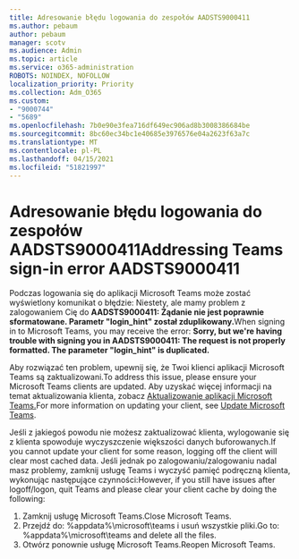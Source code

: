 ```yaml
---
title: Adresowanie błędu logowania do zespołów AADSTS9000411
ms.author: pebaum
author: pebaum
manager: scotv
ms.audience: Admin
ms.topic: article
ms.service: o365-administration
ROBOTS: NOINDEX, NOFOLLOW
localization_priority: Priority
ms.collection: Adm_O365
ms.custom:
- "9000744"
- "5689"
ms.openlocfilehash: 7b0e90e3fea716df649ec906ad8b3008386684be
ms.sourcegitcommit: 8bc60ec34bc1e40685e3976576e04a2623f63a7c
ms.translationtype: MT
ms.contentlocale: pl-PL
ms.lasthandoff: 04/15/2021
ms.locfileid: "51821997"
---
```

# <a name="addressing-teams-sign-in-error-aadsts9000411"></a><span data-ttu-id="1ca1b-102">Adresowanie błędu logowania do zespołów AADSTS9000411</span><span class="sxs-lookup"><span data-stu-id="1ca1b-102">Addressing Teams sign-in error AADSTS9000411</span></span>

<span data-ttu-id="1ca1b-103">Podczas logowania się do aplikacji Microsoft Teams może zostać wyświetlony komunikat o błędzie: Niestety, ale mamy problem z zalogowaniem Cię do **AADSTS9000411: Żądanie nie jest poprawnie sformatowane. Parametr "login_hint" został zduplikowany.**</span><span class="sxs-lookup"><span data-stu-id="1ca1b-103">When signing in to Microsoft Teams, you may receive the error: **Sorry, but we're having trouble with signing you in AADSTS9000411: The request is not properly formatted. The parameter "login_hint" is duplicated.**</span></span>

<span data-ttu-id="1ca1b-104">Aby rozwiązać ten problem, upewnij się, że Twoi klienci aplikacji Microsoft Teams są zaktualizowani.</span><span class="sxs-lookup"><span data-stu-id="1ca1b-104">To address this issue, please ensure your Microsoft Teams clients are updated.</span></span> <span data-ttu-id="1ca1b-105">Aby uzyskać więcej informacji na temat aktualizowania klienta, zobacz [Aktualizowanie aplikacji Microsoft Teams.](https://support.office.com/article/Update-Microsoft-Teams-535a8e4b-45f0-4f6c-8b3d-91bca7a51db1)</span><span class="sxs-lookup"><span data-stu-id="1ca1b-105">For more information on updating your client, see [Update Microsoft Teams](https://support.office.com/article/Update-Microsoft-Teams-535a8e4b-45f0-4f6c-8b3d-91bca7a51db1).</span></span>

<span data-ttu-id="1ca1b-106">Jeśli z jakiegoś powodu nie możesz zaktualizować klienta, wylogowanie się z klienta spowoduje wyczyszczenie większości danych buforowanych.</span><span class="sxs-lookup"><span data-stu-id="1ca1b-106">If you cannot update your client for some reason, logging off the client will clear most cached data.</span></span> <span data-ttu-id="1ca1b-107">Jeśli jednak po zalogowaniu/zalogowaniu nadal masz problemy, zamknij usługę Teams i wyczyść pamięć podręczną klienta, wykonując następujące czynności:</span><span class="sxs-lookup"><span data-stu-id="1ca1b-107">However, if you still have issues after logoff/logon, quit Teams and please clear your client cache by doing the following:</span></span>
1. <span data-ttu-id="1ca1b-108">Zamknij usługę Microsoft Teams.</span><span class="sxs-lookup"><span data-stu-id="1ca1b-108">Close Microsoft Teams.</span></span>
2. <span data-ttu-id="1ca1b-109">Przejdź do: %appdata%\microsoft\teams i usuń wszystkie pliki.</span><span class="sxs-lookup"><span data-stu-id="1ca1b-109">Go to: %appdata%\microsoft\teams and delete all the files.</span></span>
3. <span data-ttu-id="1ca1b-110">Otwórz ponownie usługę Microsoft Teams.</span><span class="sxs-lookup"><span data-stu-id="1ca1b-110">Reopen Microsoft Teams.</span></span>
